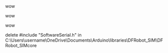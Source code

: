 wow





wow






wow





delete #include "SoftwareSerial.h" in C:\Users\username\OneDrive\Documents\Arduino\libraries\DFRobot_SIM\DFRobot_SIMcore
